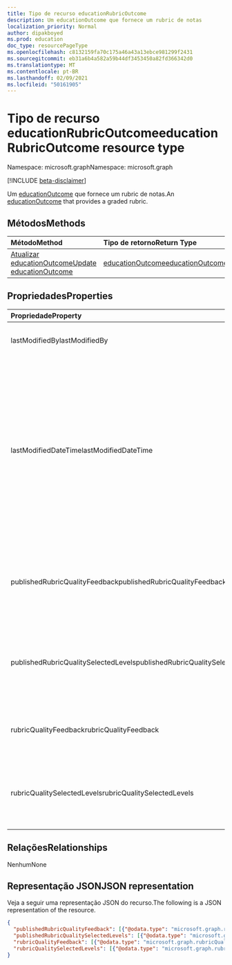 ```yaml
---
title: Tipo de recurso educationRubricOutcome
description: Um educationOutcome que fornece um rubric de notas
localization_priority: Normal
author: dipakboyed
ms.prod: education
doc_type: resourcePageType
ms.openlocfilehash: c8132159fa70c175a46a43a13ebce981299f2431
ms.sourcegitcommit: eb31a6b4a582a59b44df3453450a82fd366342d0
ms.translationtype: MT
ms.contentlocale: pt-BR
ms.lasthandoff: 02/09/2021
ms.locfileid: "50161905"
---
```

# <a name="educationrubricoutcome-resource-type"></a><span data-ttu-id="1d533-103">Tipo de recurso educationRubricOutcome</span><span class="sxs-lookup"><span data-stu-id="1d533-103">educationRubricOutcome resource type</span></span>

<span data-ttu-id="1d533-104">Namespace: microsoft.graph</span><span class="sxs-lookup"><span data-stu-id="1d533-104">Namespace: microsoft.graph</span></span>

[!INCLUDE [beta-disclaimer](../../includes/beta-disclaimer.md)]

<span data-ttu-id="1d533-105">Um [educationOutcome](educationoutcome.md) que fornece um rubric de notas.</span><span class="sxs-lookup"><span data-stu-id="1d533-105">An [educationOutcome](educationoutcome.md) that provides a graded rubric.</span></span>

## <a name="methods"></a><span data-ttu-id="1d533-106">Métodos</span><span class="sxs-lookup"><span data-stu-id="1d533-106">Methods</span></span>

| <span data-ttu-id="1d533-107">Método</span><span class="sxs-lookup"><span data-stu-id="1d533-107">Method</span></span>       | <span data-ttu-id="1d533-108">Tipo de retorno</span><span class="sxs-lookup"><span data-stu-id="1d533-108">Return Type</span></span> | <span data-ttu-id="1d533-109">Descrição</span><span class="sxs-lookup"><span data-stu-id="1d533-109">Description</span></span> |
|:-------------|:------------|:------------|
| [<span data-ttu-id="1d533-110">Atualizar educationOutcome</span><span class="sxs-lookup"><span data-stu-id="1d533-110">Update educationOutcome</span></span>](../api/educationoutcome-update.md) | [<span data-ttu-id="1d533-111">educationOutcome</span><span class="sxs-lookup"><span data-stu-id="1d533-111">educationOutcome</span></span>](educationoutcome.md) | <span data-ttu-id="1d533-112">Atualize o objeto educationOutcome.</span><span class="sxs-lookup"><span data-stu-id="1d533-112">Update educationOutcome object.</span></span> |

## <a name="properties"></a><span data-ttu-id="1d533-113">Propriedades</span><span class="sxs-lookup"><span data-stu-id="1d533-113">Properties</span></span>

| <span data-ttu-id="1d533-114">Propriedade</span><span class="sxs-lookup"><span data-stu-id="1d533-114">Property</span></span>     | <span data-ttu-id="1d533-115">Tipo</span><span class="sxs-lookup"><span data-stu-id="1d533-115">Type</span></span>        | <span data-ttu-id="1d533-116">Descrição</span><span class="sxs-lookup"><span data-stu-id="1d533-116">Description</span></span> |
|:-------------|:------------|:------------|
|<span data-ttu-id="1d533-117">lastModifiedBy</span><span class="sxs-lookup"><span data-stu-id="1d533-117">lastModifiedBy</span></span>|[<span data-ttu-id="1d533-118">identitySet</span><span class="sxs-lookup"><span data-stu-id="1d533-118">identitySet</span></span>](identityset.md)|<span data-ttu-id="1d533-119">O último usuário a modificar o recurso.</span><span class="sxs-lookup"><span data-stu-id="1d533-119">The last user to modify the resource.</span></span>|
|<span data-ttu-id="1d533-120">lastModifiedDateTime</span><span class="sxs-lookup"><span data-stu-id="1d533-120">lastModifiedDateTime</span></span>|<span data-ttu-id="1d533-121">DateTimeOffset</span><span class="sxs-lookup"><span data-stu-id="1d533-121">DateTimeOffset</span></span>|<span data-ttu-id="1d533-122">Momento no tempo em que o recurso foi modificado pela última vez.</span><span class="sxs-lookup"><span data-stu-id="1d533-122">Moment in time when the resource was last modified.</span></span>  <span data-ttu-id="1d533-123">O tipo Timestamp representa informações de data e hora usando o formato ISO 8601 e está sempre no horário UTC.</span><span class="sxs-lookup"><span data-stu-id="1d533-123">The Timestamp type represents date and time information using ISO 8601 format and is always in UTC time.</span></span> <span data-ttu-id="1d533-124">Por exemplo, meia-noite em UTC no dia 1° de janeiro de 2014 teria esta aparência: `'2014-01-01T00:00:00Z'`</span><span class="sxs-lookup"><span data-stu-id="1d533-124">For example, midnight UTC on Jan 1, 2014 would look like this: `'2014-01-01T00:00:00Z'`</span></span>|
|<span data-ttu-id="1d533-125">publishedRubricQualityFeedback</span><span class="sxs-lookup"><span data-stu-id="1d533-125">publishedRubricQualityFeedback</span></span>|<span data-ttu-id="1d533-126">[Coleção rubricQualityFeedbackModel](rubricqualityfeedbackmodel.md)</span><span class="sxs-lookup"><span data-stu-id="1d533-126">[rubricQualityFeedbackModel](rubricqualityfeedbackmodel.md) collection</span></span>|<span data-ttu-id="1d533-127">Uma cópia da propriedade rubricQualityFeedback que é feita quando a nota é liberada para o aluno.</span><span class="sxs-lookup"><span data-stu-id="1d533-127">A copy of the rubricQualityFeedback property that is made when the grade is released to the student.</span></span>|
|<span data-ttu-id="1d533-128">publishedRubricQualitySelectedLevels</span><span class="sxs-lookup"><span data-stu-id="1d533-128">publishedRubricQualitySelectedLevels</span></span>|<span data-ttu-id="1d533-129">[Coleção rubricQualitySelectedColumnModel](rubricqualityselectedcolumnmodel.md)</span><span class="sxs-lookup"><span data-stu-id="1d533-129">[rubricQualitySelectedColumnModel](rubricqualityselectedcolumnmodel.md) collection</span></span>|<span data-ttu-id="1d533-130">Uma cópia da propriedade rubricQualitySelectedLevels que é feita quando a nota é liberada para o aluno.</span><span class="sxs-lookup"><span data-stu-id="1d533-130">A copy of the rubricQualitySelectedLevels property that is made when the grade is released to the student.</span></span>|
|<span data-ttu-id="1d533-131">rubricQualityFeedback</span><span class="sxs-lookup"><span data-stu-id="1d533-131">rubricQualityFeedback</span></span>|<span data-ttu-id="1d533-132">[Coleção rubricQualityFeedbackModel](rubricqualityfeedbackmodel.md)</span><span class="sxs-lookup"><span data-stu-id="1d533-132">[rubricQualityFeedbackModel](rubricqualityfeedbackmodel.md) collection</span></span>|<span data-ttu-id="1d533-133">Uma coleção de comentários específicos para cada qualidade dessa rubric.</span><span class="sxs-lookup"><span data-stu-id="1d533-133">A collection of specific feedback for each quality of this rubric.</span></span>|
|<span data-ttu-id="1d533-134">rubricQualitySelectedLevels</span><span class="sxs-lookup"><span data-stu-id="1d533-134">rubricQualitySelectedLevels</span></span>|<span data-ttu-id="1d533-135">[Coleção rubricQualitySelectedColumnModel](rubricqualityselectedcolumnmodel.md)</span><span class="sxs-lookup"><span data-stu-id="1d533-135">[rubricQualitySelectedColumnModel](rubricqualityselectedcolumnmodel.md) collection</span></span>|<span data-ttu-id="1d533-136">O nível que o professor selecionou para cada qualidade durante a gradação dessa atribuição.</span><span class="sxs-lookup"><span data-stu-id="1d533-136">The level that the teacher has selected for each quality while grading this assignment.</span></span>|

## <a name="relationships"></a><span data-ttu-id="1d533-137">Relações</span><span class="sxs-lookup"><span data-stu-id="1d533-137">Relationships</span></span>

<span data-ttu-id="1d533-138">Nenhum</span><span class="sxs-lookup"><span data-stu-id="1d533-138">None</span></span>

## <a name="json-representation"></a><span data-ttu-id="1d533-139">Representação JSON</span><span class="sxs-lookup"><span data-stu-id="1d533-139">JSON representation</span></span>

<span data-ttu-id="1d533-140">Veja a seguir uma representação JSON do recurso.</span><span class="sxs-lookup"><span data-stu-id="1d533-140">The following is a JSON representation of the resource.</span></span>

<!-- {
  "blockType": "resource",
  "optionalProperties": [

  ],
  "@odata.type": "microsoft.graph.educationRubricOutcome",
  "keyProperty": "id"
}-->

```json
{
  "publishedRubricQualityFeedback": [{"@odata.type": "microsoft.graph.rubricQualityFeedbackModel"}],
  "publishedRubricQualitySelectedLevels": [{"@odata.type": "microsoft.graph.rubricQualitySelectedColumnModel"}],
  "rubricQualityFeedback": [{"@odata.type": "microsoft.graph.rubricQualityFeedbackModel"}],
  "rubricQualitySelectedLevels": [{"@odata.type": "microsoft.graph.rubricQualitySelectedColumnModel"}]
}
```

<!-- uuid: 16cd6b66-4b1a-43a1-adaf-3a886856ed98
2019-02-04 14:57:30 UTC -->
<!-- {
  "type": "#page.annotation",
  "description": "educationRubricOutcome resource",
  "keywords": "",
  "section": "documentation",
  "tocPath": ""
}-->

